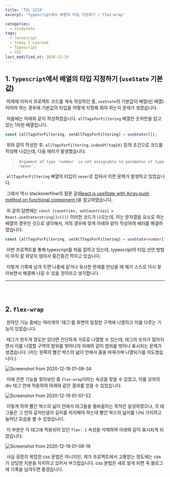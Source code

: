 ```yaml
---
title: 'TIL 1219'
excerpt: 'Typescript에서 배열의 타입 지정하기 / flex-wrap'

categories:
  - studynote
tags:
  - Javascript
  - Today I Learned
  - Typescript
  - CSS
last_modified_at: 2020-12-19
---
```


## 1. `Typescript`에서 배열의 타입 지정하기 (`useState` 기본값)

&nbsp;어제에 이어서 프로젝트 코드를 계속 작성하던 중, `useState`의 기본값이 배열(빈 배열)이어야 하는 경우에 기본값의 타입을 어떻게 지정해 줘야 하는지 문제가 생겼습니다.

&nbsp;처음에는 아래와 같이 작성하였습니다. `allTagsForFiltering` 배열은 숫자만을 담고 있는 1차원 배열입니다.

```typescript
const [allTagsForFiltering, setAllTagsForFiltering] = useState([]);
```

&nbsp;위와 같이 작성한 후, `allTagsForFiltering.indexOf(tagId)` 등의 조건으로 코드를 작성해 나갔는데, 다음 에러가 발생했습니다.

> &nbsp;`Argument of type 'number' is not assignable to parameter of type 'never'.`

&nbsp;`allTagsForFiltering` 배열의 타입이 `never`로 잡혀서 이런 문제가 발생하고 있었습니다.

&nbsp;그래서 역시 stackoverflow의 질문 글([React.js useState with Array.push method on functional component
](https://stackoverflow.com/questions/57856894/react-js-usestate-with-array-push-method-on-functional-component))을 참고하였습니다.

&nbsp;위 글의 답변에는 `const [countries, setCountries] = React.useState<string[]>([])` 이러한 코드가 나오는데, 이는 문자열을 요소로 하는 배열의 경우인 것으로 생각해서, 저의 경우에 맞게 아래와 같이 작성하여 에러를 해결하였습니다.

```typescript
const [allTagsForFiltering, setAllTagsForFiltering] = useState<number[]>([]);
```

&nbsp;이번 프로젝트를 통해 typescript를 처음 접하고 있는데, typescript의 타입 선언 방법이 아직 잘 와닿지 않아서 중간중간 막히고 있습니다.

&nbsp;이렇게 기록에 남겨 두면 나중에 같거나 유사한 문제를 만났을 때 제가 스스로 다시 찾아보면서 해결해 나갈 수 있을 것이라고 생각합니다.

---

<br>
<br>

## 2. `flex-wrap`

&nbsp;원하던 기능 중에는 여러개의 '태그'를 화면의 일정한 구역에 나열하고 이를 다루는 기능이 있었습니다.

&nbsp;태그가 한두개 정도만 있다면 간단하게 가로로 나열할 수 있는데, 태그의 숫자가 많아지면서 이를 나열할 구역의 범위를 벗어나자 아래와 같이 범위를 벗어나 표시되는 문제가 생겼습니다. (저는 왼쪽의 빨간 박스의 넓이 안에서 줄을 바꿔가며 나열되기를 의도했습니다.)

![Screenshot from 2020-12-19 01-08-34](https://user-images.githubusercontent.com/47794257/102635522-ca4ee500-4196-11eb-9e09-23ff034efce4.png)

&nbsp;이에 관한 기능을 찾아보던 중 `flex-wrap`이라는 속성을 찾을 수 있었고, 이를 상위의 div 태그 안에 적용하여 아래와 같은 결과를 얻을 수 있었습니다.

![Screenshot from 2020-12-19 01-07-52](https://user-images.githubusercontent.com/47794257/102635578-e05ca580-4196-11eb-8547-a1ae651629a0.png)

&nbsp;이렇게 하여 빨간 박스의 넓이 안에서 태그들을 줄바꿈하는 목적은 달성하였으나, 각 태그들은 그 안의 글자만큼의 길이를 차지해야 하는데 빨간 박스의 넓이를 나눠 가지려고 늘어난 모습을 볼 수 있었습니다.

&nbsp;이 부분은 각 태그에 적용되어 있던 `flex: 1` 속성을 삭제하여 아래와 같이 표시되게 되었습니다.

![Screenshot from 2020-12-19 01-08-18](https://user-images.githubusercontent.com/47794257/102635804-2b76b880-4197-11eb-9e49-82ad4e852d31.png)

&nbsp;사실 굉장히 복잡한 css 문법은 아니지만, 제가 프로젝트에서 고통받는 정도에는 css가 상당한 지분을 차지하고 있어서 부끄럽습니다. css 문법은 새로 알게 되면 꼭 블로그에 기록을 남겨두면 좋겠습니다.
